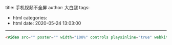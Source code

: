 title: 手机视频不全屏
author: 大白腿
tags:
  - html
categories:
  - html
date: 2020-05-24 13:03:00
---
```html
<video src="" poster="" width="100%" controls playsinline="true" webkit-playsinline="true"  x5-playsinline="true"></video>
```